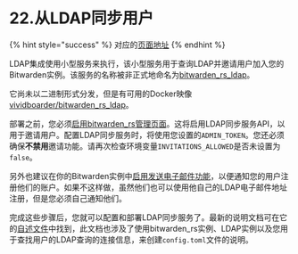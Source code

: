 # 22.从LDAP同步用户

{% hint style="success" %}
对应的[页面地址](https://github.com/dani-garcia/bitwarden_rs/wiki/Syncing-users-from-LDAP)
{% endhint %}

LDAP集成使用小型服务来执行，该小型服务用于查询LDAP并邀请用户加入您的Bitwarden实例。该服务的名称被非正式地命名为[bitwarden\_rs\_ldap](https://github.com/ViViDboarder/bitwarden_rs_ldap)。

它尚未以二进制形式分发，但是有可用的Docker映像[vividboarder/bitwarden\_rs\_ldap](https://hub.docker.com/r/vividboarder/bitwarden_rs_ldap)。

部署之前，您必须[启用bitwarden\_rs管理页面](https://github.com/dani-garcia/bitwarden_rs/wiki/Enabling-admin-page)。这将启用LDAP同步服务API，以用于邀请用户。配置LDAP同步服务时，将使用您设置的`ADMIN_TOKEN`。您还必须确保**不禁用**邀请功能。请再次检查环境变量`INVITATIONS_ALLOWED`是否未设置为`false`。

另外也建议在你的Bitwarden实例中[启用发送电子邮件功能](smtp-configuration.md)，以便通知您的用户注册他们的账户。如果不这样做，虽然他们也可以使用他自己的LDAP电子邮件地址注册，但是您必须自己通知他们。

完成这些步骤后，您就可以配置和部署LDAP同步服务了。最新的说明文档可在它的[自述文件](https://github.com/ViViDboarder/bitwarden_rs_ldap)中找到，此文档也涉及了使用bitwarden\_rs实例、LDAP实例以及您用于查找用户的LDAP查询的连接信息，来创建`config.toml`文件的说明。

